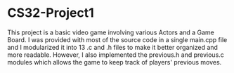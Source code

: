 # CS32-Project1

This project is a basic video game involving various Actors and a Game Board. I was provided with most of the source code in a single main.cpp file and
I modularized it into 13 .c and .h files to make it better organized and more readable. However, I also implemented the previous.h and previous.c modules
which allows the game to keep track of players' previous moves. 

